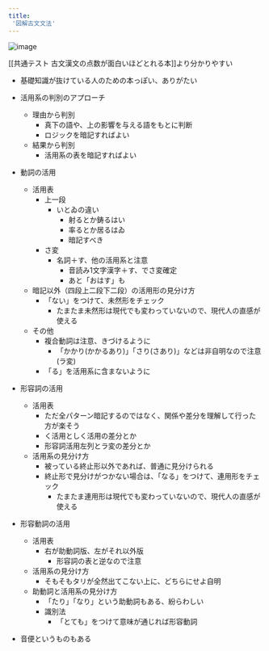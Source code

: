 ```yaml
---
title:
 '図解古文文法'
---
```


![image](https://gyazo.com/1798a750e061f7540bc3143a1f77d06e/thumb/1000)

[[共通テスト 古文漢文の点数が面白いほどとれる本]]より分かりやすい
- 基礎知識が抜けている人のための本っぽい、ありがたい

- 活用系の判別のアプローチ
    - 理由から判別
        - 真下の語や、上の影響を与える語をもとに判断
        - ロジックを暗記すればよい
    - 結果から判別
        - 活用系の表を暗記すればよい

- 動詞の活用
    - 活用表
        - 上一段
            - いとゐの違い
                - 射るとか鋳るはい
                - 率るとか居るはゐ
                - 暗記すべき
        - さ変
            - 名詞＋す、他の活用系と注意
                - 音読み1文字漢字＋す、でさ変確定
                - あと「おはす」も
    - 暗記以外（四段上二段下二段）の活用形の見分け方
        - 「ない」をつけて、未然形をチェック
            - たまたま未然形は現代でも変わっていないので、現代人の直感が使える
    - その他
        - 複合動詞は注意、きづけるように
            - 「かかり(かかるあり)」「さり(さあり)」などは非自明なので注意(ラ変)
        - 「る」を活用系に含まないように
- 形容詞の活用
    - 活用表
        - ただ全パターン暗記するのではなく、関係や差分を理解して行った方が楽そう
        - く活用としく活用の差分とか
        - 形容詞活用左列とラ変の差分とか
    - 活用系の見分け方
        - 被っている終止形以外であれば、普通に見分けられる
        - 終止形で見分けがつかない場合は、「なる」をつけて、連用形をチェック
            - たまたま連用形は現代でも変わっていないので、現代人の直感が使える
- 形容動詞の活用
    - 活用表
        - 右が助動詞版、左がそれ以外版
            - 形容詞の表と逆なので注意
    - 活用系の見分け方
        - そもそもタリが全然出てこない上に、どちらにせよ自明
    - 助動詞と活用系の見分け方
        - 「たり」「なり」という助動詞もある、紛らわしい
        - 識別法
            - 「とても」をつけて意味が通じれば形容動詞
- 音便というものもある

